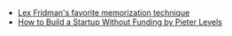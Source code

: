 - [Lex Fridman's favorite memorization technique](https://www.youtube.com/watch?v=6hM53sNGB9k)
- [How to Build a Startup Without Funding by Pieter Levels](https://www.youtube.com/watch?v=6reLWfFNer0)
